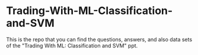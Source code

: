 # Trading-With-ML-Classification-and-SVM

This is the repo that you can find the questions, answers, and also data sets of the "Trading With ML: Classification and SVM" ppt.
